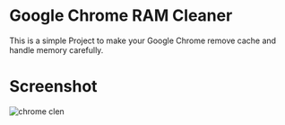# Google Chrome RAM Cleaner
This is a simple Project to make your Google Chrome remove cache and handle memory carefully.

# Screenshot 

![chrome clen](https://github.com/WildanEriono/google-chrome-ram-cleaner/assets/149647285/4030b4be-bbf7-4306-91e5-5d45c91da4dc)
